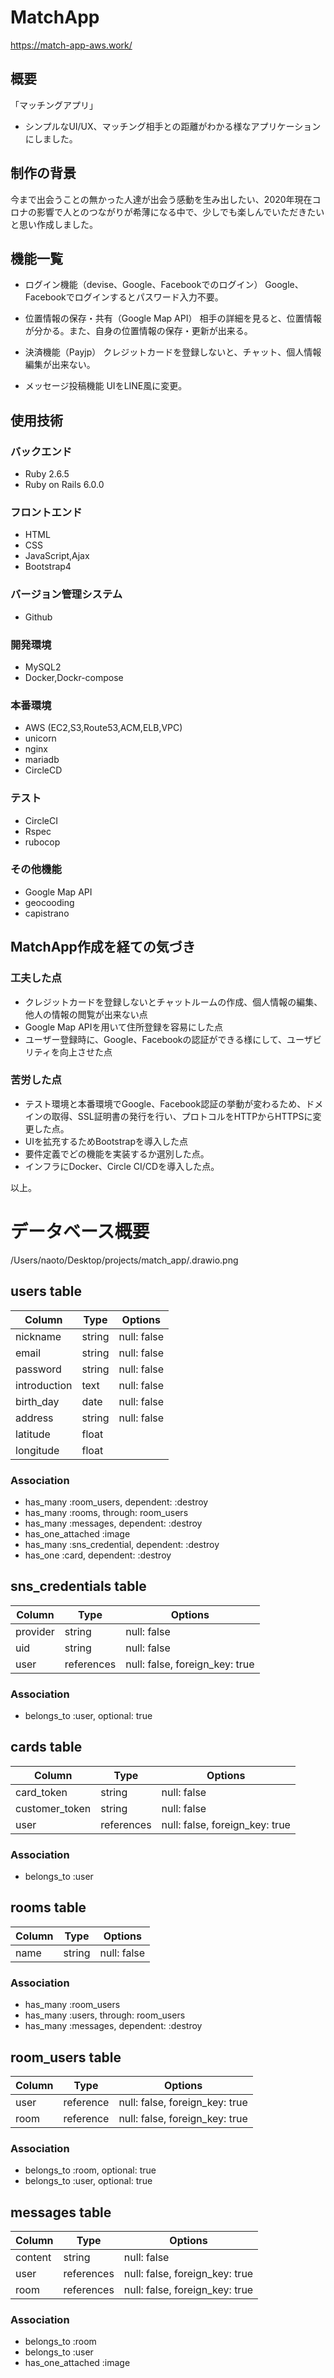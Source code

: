 # MatchApp

https://match-app-aws.work/

## 概要

「マッチングアプリ」
- シンプルなUI/UX、マッチング相手との距離がわかる様なアプリケーションにしました。

## 制作の背景

今まで出会うことの無かった人達が出会う感動を生み出したい、2020年現在コロナの影響で人とのつながりが希薄になる中で、少しでも楽しんでいただきたいと思い作成しました。

## 機能一覧

- ログイン機能（devise、Google、Facebookでのログイン）
Google、Facebookでログインするとパスワード入力不要。

- 位置情報の保存・共有（Google Map API）
相手の詳細を見ると、位置情報が分かる。また、自身の位置情報の保存・更新が出来る。

- 決済機能（Payjp）
クレジットカードを登録しないと、チャット、個人情報編集が出来ない。

- メッセージ投稿機能
UIをLINE風に変更。

## 使用技術

### バックエンド
- Ruby 2.6.5
- Ruby on Rails 6.0.0

### フロントエンド
- HTML
- CSS
- JavaScript,Ajax
- Bootstrap4

### バージョン管理システム
- Github

### 開発環境
- MySQL2
- Docker,Dockr-compose

### 本番環境
- AWS (EC2,S3,Route53,ACM,ELB,VPC)
- unicorn
- nginx
- mariadb
- CircleCD

### テスト
- CircleCI
- Rspec
- rubocop

### その他機能
- Google Map API
- geocooding
- capistrano


## MatchApp作成を経ての気づき

### 工夫した点
- クレジットカードを登録しないとチャットルームの作成、個人情報の編集、他人の情報の閲覧が出来ない点
- Google Map APIを用いて住所登録を容易にした点
- ユーザー登録時に、Google、Facebookの認証ができる様にして、ユーザビリティを向上させた点

### 苦労した点
- テスト環境と本番環境でGoogle、Facebook認証の挙動が変わるため、ドメインの取得、SSL証明書の発行を行い、プロトコルをHTTPからHTTPSに変更した点。
- UIを拡充するためBootstrapを導入した点
- 要件定義でどの機能を実装するか選別した点。
- インフラにDocker、Circle CI/CDを導入した点。

以上。


# データベース概要

/Users/naoto/Desktop/projects/match_app/.drawio.png

## users table

| Column       | Type   | Options     |
| ------------ | ------ | ----------- |
| nickname     | string | null: false |
| email        | string | null: false |
| password     | string | null: false |
| introduction | text   | null: false |
| birth_day    | date   | null: false |
| address      | string | null: false |
| latitude     | float  |             |
| longitude    | float  |             |

### Association

 - has_many :room_users, dependent: :destroy
 - has_many :rooms, through: room_users
 - has_many :messages, dependent: :destroy
 - has_one_attached :image
 - has_many :sns_credential, dependent: :destroy
 - has_one :card, dependent: :destroy

## sns_credentials table

| Column   | Type       | Options                        |
| -------- | ---------- | ------------------------------ |
| provider | string     | null: false                    |
| uid      | string     | null: false                    |
| user     | references | null: false, foreign_key: true |

### Association

 - belongs_to :user, optional: true

## cards table

| Column         | Type       | Options                        |
| -------------- | ---------- | ------------------------------ |
| card_token     | string     | null: false                    |
| customer_token | string     | null: false                    |
| user           | references | null: false, foreign_key: true |

### Association

 - belongs_to :user

## rooms table

| Column   | Type     | Options       |
| -------- | -------- | ------------- |
| name     | string   | null: false   |

### Association

 - has_many :room_users
 - has_many :users, through: room_users
 - has_many :messages, dependent: :destroy

## room_users table

| Column   | Type      | Options                        |
| -------- | ----------| ------------------------------ |
| user     | reference | null: false, foreign_key: true |
| room     | reference | null: false, foreign_key: true |

### Association

 - belongs_to :room, optional: true
 - belongs_to :user, optional: true

## messages table

| Column  | Type       | Options                        |
| ------- | ---------- | ------------------------------ |
| content | string     | null: false                    |
| user    | references | null: false, foreign_key: true |
| room    | references | null: false, foreign_key: true |

### Association

 - belongs_to :room
 - belongs_to :user
 - has_one_attached :image
